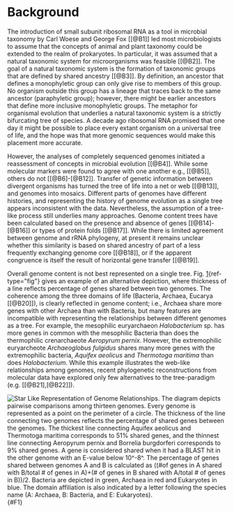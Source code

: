 Background
==========

The introduction of small subunit ribosomal RNA as a tool in microbial taxonomy by Carl Woese and George Fox \[[@B1]\] led most microbiologists to assume that the concepts of animal and plant taxonomy could be extended to the realm of prokaryotes. In particular, it was assumed that a natural taxonomic system for microorganisms was feasible \[[@B2]\]. The goal of a natural taxonomic system is the formation of taxonomic groups that are defined by shared ancestry \[[@B3]\]. By definition, an ancestor that defines a monophyletic group can only give rise to members of this group. No organism outside this group has a lineage that traces back to the same ancestor (paraphyletic group); however, there might be earlier ancestors that define more inclusive monophyletic groups. The metaphor for organismal evolution that underlies a natural taxonomic system is a strictly bifurcating tree of species. A decade ago ribosomal RNA promised that one day it might be possible to place every extant organism on a universal tree of life, and the hope was that more genomic sequences would make this placement more accurate.

However, the analyses of completely sequenced genomes initiated a reassessment of concepts in microbial evolution \[[@B4]\]. While some molecular markers were found to agree with one another e.g., \[[@B5]\], others do not \[[@B6]-[@B12]\]. Transfer of genetic information between divergent organisms has turned the tree of life into a net or web \[[@B13]\], and genomes into mosaics. Different parts of genomes have different histories, and representing the history of genome evolution as a single tree appears inconsistent with the data. Nevertheless, the assumption of a tree-like process still underlies many approaches. Genome content trees have been calculated based on the presence and absence of genes \[[@B14]-[@B16]\] or types of protein folds \[[@B17]\]. While there is limited agreement between genome and rRNA phylogeny, at present it remains unclear whether this similarity is based on shared ancestry of part of a less frequently exchanging genome core \[[@B18]\], or if the apparent congruence is itself the result of horizontal gene transfer \[[@B19]\].

Overall genome content is not best represented on a single tree. Fig. [1](#F1){ref-type="fig"} gives an example of an alternative depiction, where thickness of a line reflects percentage of genes shared between two genomes. The coherence among the three domains of life (Bacteria, Archaea, Eucarya \[[@B20]\]), is clearly reflected in genome content; i.e., Archaea share more genes with other Archaea than with Bacteria, but many features are incompatible with representing the relationships between different genomes as a tree. For example, the mesophilic euryarchaeon *Halobacterium* sp. has more genes in common with the mesophilic Bacteria than does the thermophilic crenarchaeote *Aeropyrum pernix*. However, the extremophilic euryarcheote *Archaeoglobus fulgidus* shares many more genes with the extremophilic bacteria, *Aquifex aeolicus* and *Thermotoga maritima* than does *Halobacterium*. While this example illustrates the web-like relationships among genomes, recent phylogenetic reconstructions from molecular data have explored only few alternatives to the tree-paradigm (e.g. \[[@B21],[@B22]\]).

![Star Like Representation of Genome Relationships. The diagram depicts pairwise comparisons among thirteen genomes. Every genome is represented as a point on the perimeter of a circle. The thickness of the line connecting two genomes reflects the percentage of shared genes between the genomes. The thickest line connecting *Aquifex aeolicus* and *Thermotoga maritima* corresponds to 51% shared genes, and the thinnest line connecting *Aeropyrum pernix* and *Borrelia burgdorferi* corresponds to 9% shared genes. A gene is considered shared when it had a BLAST hit in the other genome with an E-value below 10^-8^. The percentage of genes shared between genomes A and B is calculated as ((\#of genes in A shared with B/total \# of genes in A)+(\# of genes in B shared with A/total \# of genes in B))/2. Bacteria are depicted in green, Archaea in red and Eukaryotes in blue. The domain affiliation is also indicated by a letter following the species name (A: Archaea, B: Bacteria, and E: Eukaryotes).](1471-2164-3-4-1){#F1}
